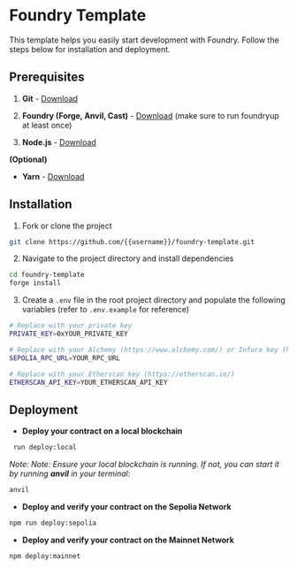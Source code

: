 # Foundry Template

This template helps you easily start development with Foundry. Follow the steps below for installation and deployment.

## Prerequisites

1. **Git** - [Download](https://git-scm.com/downloads)

2. **Foundry (Forge, Anvil, Cast)** - [Download](https://book.getfoundry.sh/getting-started/installation) (make sure to run foundryup at least once)

3. **Node.js** - [Download](https://nodejs.org/en/download/package-manager)

**(Optional)**

- **Yarn** - [Download](https://classic.yarnpkg.com/lang/en/docs/install)

## Installation

1. Fork or clone the project

```sh
git clone https://github.com/{{username}}/foundry-template.git
```


2. Navigate to the project directory and install dependencies

```sh
cd foundry-template
forge install
```


3. Create a `.env` file in the root project directory and populate the following variables (refer to `.env.example` for reference)

```sh
# Replace with your private key
PRIVATE_KEY=0xYOUR_PRIVATE_KEY

# Replace with your Alchemy (https://www.alchemy.com/) or Infura key (https://infura.io/)
SEPOLIA_RPC_URL=YOUR_RPC_URL

# Replace with your Etherscan key (https://etherscan.io/)
ETHERSCAN_API_KEY=YOUR_ETHERSCAN_API_KEY
```


## Deployment

- **Deploy your contract on a local blockchain**

```sh
 run deploy:local
```

_Note: Note: Ensure your local blockchain is running. If not, you can start it by running **anvil** in your terminal:_

```sh
anvil
```


- **Deploy and verify your contract on the Sepolia Network**

```sh
npm run deploy:sepolia
```


- **Deploy and verify your contract on the Mainnet Network**

```sh
npm deploy:mainnet
```
